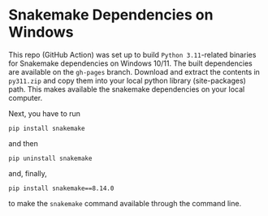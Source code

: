 Snakemake Dependencies on Windows
=================================

This repo (GitHub Action) was set up to build `Python 3.11`-related binaries for Snakemake dependencies on Windows 10/11. 
The built dependencies are available on the `gh-pages` branch. 
Download and extract the contents in `py311.zip` and copy them into your local python library (site-packages) path.
This makes available the snakemake dependencies on your local computer.

Next, you have to run

```
pip install snakemake
```

and then 

```
pip uninstall snakemake
```

and, finally,

```
pip install snakemake==8.14.0
```

to make the `snakemake` command available through the command line.

